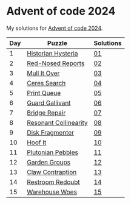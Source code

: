 # Advent of code 2024
My solutions for [Advent of code 2024](https://adventofcode.com/2024).

| Day | Puzzle                                                       | Solutions  |
|-----|--------------------------------------------------------------|------------|
| 1   | [Historian Hysteria](https://adventofcode.com/2024/day/1)    | [01](./01) |
| 2   | [Red-Nosed Reports](https://adventofcode.com/2024/day/2)     | [02](./02) |
| 3   | [Mull It Over](https://adventofcode.com/2024/day/3)          | [03](./03) |
| 4   | [Ceres Search](https://adventofcode.com/2024/day/4)          | [04](./04) |
| 5   | [Print Queue](https://adventofcode.com/2024/day/5)           | [05](./05) |
| 6   | [Guard Gallivant](https://adventofcode.com/2024/day/6)       | [06](./06) |
| 7   | [Bridge Repair](https://adventofcode.com/2024/day/7)         | [07](./07) |
| 8   | [Resonant Collinearity](https://adventofcode.com/2024/day/8) | [08](./08) |
| 9   | [Disk Fragmenter](https://adventofcode.com/2024/day/9)       | [09](./09) |
| 10  | [Hoof It](https://adventofcode.com/2024/day/10)              | [10](./10) |
| 11  | [Plutonian Pebbles](https://adventofcode.com/2024/day/11)    | [11](./11) |
| 12  | [Garden Groups](https://adventofcode.com/2024/day/12)        | [12](./12) |
| 13  | [Claw Contraption](https://adventofcode.com/2024/day/13)     | [13](./13) |
| 14  | [Restroom Redoubt](https://adventofcode.com/2024/day/14)     | [14](./14) |
| 15  | [Warehouse Woes](https://adventofcode.com/2024/day/15)     | [15](./15) |

